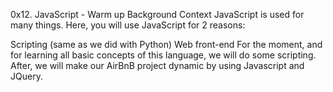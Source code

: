 0x12. JavaScript - Warm up
Background Context
JavaScript is used for many things. Here, you will use JavaScript for 2 reasons:

Scripting (same as we did with Python)
Web front-end
For the moment, and for learning all basic concepts of this language, we will do some scripting. After, we will make our AirBnB project dynamic by using Javascript and JQuery.
